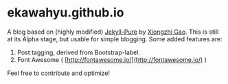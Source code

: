 # ekawahyu.github.io
A blog based on (highly modified) [Jekyll-Pure](https://github.com/brickgao/jekyll-pure) by [Xiongzhi Gao](https://github.com/brickgao). This is still at its Alpha stage, but usable for simple blogging. Some added features are:

1. Post tagging, derived from Bootstrap-label.
2. Font Awesome ( [http://fontawesome.io/](http://fontawesome.io/) )

Feel free to contribute and optimize!